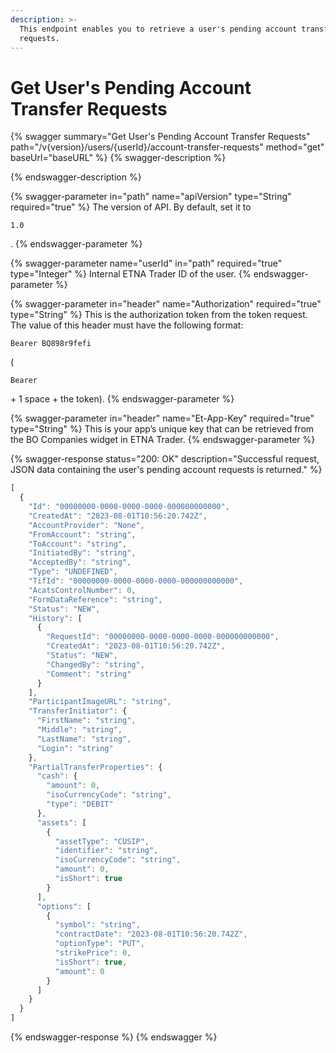 ```yaml
---
description: >-
  This endpoint enables you to retrieve a user's pending account transfer
  requests.
---
```


# Get User's Pending Account Transfer Requests

{% swagger summary="Get User's Pending Account Transfer Requests" path="/v{version}/users/{userId}/account-transfer-requests" method="get" baseUrl="baseURL" %}
{% swagger-description %}

{% endswagger-description %}

{% swagger-parameter in="path" name="apiVersion" type="String" required="true" %}
The version of API. By default, set it to 

`1.0`

.
{% endswagger-parameter %}

{% swagger-parameter name="userId" in="path" required="true" type="Integer" %}
Internal ETNA Trader ID of the user.
{% endswagger-parameter %}

{% swagger-parameter in="header" name="Authorization" required="true" type="String" %}
This is the authorization token from the token request. The value of this header must have the following format: 

`Bearer BQ898r9fefi`

 (

`Bearer`

 \+ 1 space + the token).
{% endswagger-parameter %}

{% swagger-parameter in="header" name="Et-App-Key" required="true" type="String" %}
This is your app’s unique key that can be retrieved from the BO Companies widget in ETNA Trader.
{% endswagger-parameter %}

{% swagger-response status="200: OK" description="Successful request, JSON data containing the user's pending account requests is returned." %}
```javascript
[
  {
    "Id": "00000000-0000-0000-0000-000000000000",
    "CreatedAt": "2023-08-01T10:56:20.742Z",
    "AccountProvider": "None",
    "FromAccount": "string",
    "ToAccount": "string",
    "InitiatedBy": "string",
    "AcceptedBy": "string",
    "Type": "UNDEFINED",
    "TifId": "00000000-0000-0000-0000-000000000000",
    "AcatsControlNumber": 0,
    "FormDataReference": "string",
    "Status": "NEW",
    "History": [
      {
        "RequestId": "00000000-0000-0000-0000-000000000000",
        "CreatedAt": "2023-08-01T10:56:20.742Z",
        "Status": "NEW",
        "ChangedBy": "string",
        "Comment": "string"
      }
    ],
    "ParticipantImageURL": "string",
    "TransferInitiator": {
      "FirstName": "string",
      "Middle": "string",
      "LastName": "string",
      "Login": "string"
    },
    "PartialTransferProperties": {
      "cash": {
        "amount": 0,
        "isoCurrencyCode": "string",
        "type": "DEBIT"
      },
      "assets": [
        {
          "assetType": "CUSIP",
          "identifier": "string",
          "isoCurrencyCode": "string",
          "amount": 0,
          "isShort": true
        }
      ],
      "options": [
        {
          "symbol": "string",
          "contractDate": "2023-08-01T10:56:20.742Z",
          "optionType": "PUT",
          "strikePrice": 0,
          "isShort": true,
          "amount": 0
        }
      ]
    }
  }
]
```
{% endswagger-response %}
{% endswagger %}
